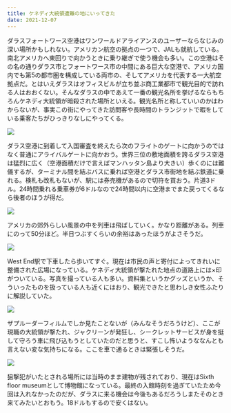 ```yaml
---
title: ケネディ大統領遭難の地にいってきた
date: 2021-12-07
---
```


ダラスフォートワース空港はワンワールドアライアンスのユーザーならなじみの深い場所かもしれない。アメリカン航空の拠点の一つで、JALも就航している。南北アメリカへ東回りで向かうときに乗り継ぎで使う機会も多い。この空港はその名の通りダラス市とフォートワース市の中間にある巨大な空港で、アメリカ国内でも第5の都市圏を構成している両市の、そしてアメリカを代表する一大航空拠点だ。とはいえダラスはオフィスビルが立ち並ぶ商工業都市で観光目的で訪れる人はおおくない。そんなダラスの中であえて一番の観光名所を挙げるならもちろんケネディ大統領が暗殺された場所といえる。観光名所と称していいのかはわからないが、事実この街にやってきた訪問客や長時間のトランジットで暇をしている乗客たちがひっきりなしにやってくる。

![](https://photos.smugmug.com/photos/i-Hw6kGps/0/a96edf3e/X4/i-Hw6kGps-X4.jpg)

ダラス空港に到着して入国審査を終えたら次のフライトのゲートに向かうのではなく普通にアライバルゲートに向かおう。世界三位の敷地面積を誇るダラス空港は猛烈に広く（空港面積だけで言えばマンハッタン島より大きい）歩くのには難儀するが、ターミナル間を結ぶバスに乗れば空港とダラス市街地を結ぶ鉄道に乗れる。検札も改札もないが、駅には券売機があるので切符を買おう。片道3ドル。24時間乗れる乗車券が6ドルなので24時間以内に空港までまた戻ってくるなら後者のほうが得だ。

![](https://photos.smugmug.com/photos/i-DdRfgCp/0/223909f3/X4/i-DdRfgCp-X4.jpg)

アメリカの郊外らしい風景の中を列車は飛ばしていく。かなり距離がある。列車にのって50分ほど。半日つぶすくらいの余裕はあったほうがよさそうだ。

![](https://photos.smugmug.com/photos/i-n6G3Q3t/0/b5dd02ef/X4/i-n6G3Q3t-X4.jpg)

West End駅で下車したら歩いてすぐ。現在は市民の声と寄付によってきれいに整備された広場になっている。ケネディ大統領が撃たれた地点の道路上には×印がついている。写真を撮っている人も多い。資料集というかグッズというか、そういったものを扱っている人も近くにはおり、観光できたと思わしき女性ふたりに解説していた。

![](https://photos.smugmug.com/photos/i-dTg5qNf/0/8c78882b/X4/i-dTg5qNf-X4.jpg)

ザプルーダーフィルムでしか見たことないが（みんなそうだろうけど）、ここが現職の大統領が撃たれ、ジャクリーンが発狂し、シークレットサービスが身を挺して守ろう車に飛び込もうとしていたのだと思うと、すこし怖いようななんとも言えない変な気持ちになる。ここを車で通るときは緊張しそうだ。

![](https://photos.smugmug.com/photos/i-jMGDmzh/0/b6fa8be7/X4/i-jMGDmzh-X4.jpg)

狙撃犯がいたとされる場所には当時のまま建物が残されており、現在はSixth floor museumとして博物館になっている。最終の入館時刻を過ぎていたため今回は入れなかったのだが、ダラスに来る機会は今後もあるだろうしまたそのとき来てみたいとおもう。18ドルもするので安くはない。
